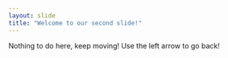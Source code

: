```yaml
---
layout: slide
title: "Welcome to our second slide!"
---
```

Nothing to do here, keep moving!
Use the left arrow to go back!
